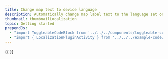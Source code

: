```yaml
---
title: Change map text to device language
description: Automatically change map label text to the language set on the device.
thumbnail: thumbnailLocalization
topic: Getting started
prependJs:
  - "import ToggleableCodeBlock from '../../../components/toggleable-code-block'"
  - "import { LocalizationPluginActivity } from '../../../example-code/LocalizationPluginActivity.js'"
---
```


<!-- BROKEN DEMO -->

<!-- Any notes about this example would go here.  -->

{{
  <ToggleableCodeBlock 
    codeSnippet={LocalizationPluginActivity}
  />
}}
